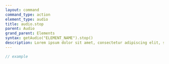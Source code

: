 ```yaml
---
layout: command
command_type: action
element_type: audio
title: audio.stop
parent: Audio
grand_parent: Elements
syntax: getAudio("ELEMENT_NAME").stop()
description: Lorem ipsum dolor sit amet, consectetur adipiscing elit, sed do eiusmod tempor incididunt ut labore et dolore magna aliqua. Ut enim ad minim veniam, quis nostrud exercitation ullamco laboris nisi ut aliquip ex ea commodo consequat.
---
```


```javascript
// example
```